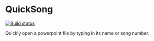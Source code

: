 # QuickSong

[![Build status](https://ci.appveyor.com/api/projects/status/ukdyc07b27tc459o?svg=true)](https://ci.appveyor.com/project/MaclandRoad/quicksong)

Quickly open a powerpoint file by typing in its name or song number. 

